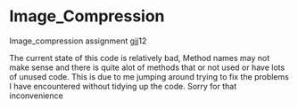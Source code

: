 Image_Compression
=================

Image_compression assignment gjj12

The current state of this code is relatively bad, Method names may not make sense and there is quite alot of 
methods that or not used or have lots of unused code.
This is due to me jumping around trying to fix the problems I have encountered without
tidying up the code.
Sorry for that inconvenience
